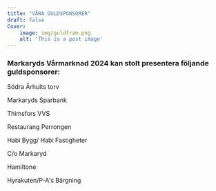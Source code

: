 ```yaml
---
title: "VÅRA GULDSPONSORER"
draft: false
Cover:
    image: img/guldfram.png
    alt: 'This is a post image' 
---
```



### Markaryds Vårmarknad 2024 kan stolt presentera följande guldsponsorer:



Södra Århults torv



Markaryds Sparbank



Thimsfors VVS



Restaurang Perrongen



Habi Bygg/ Habi Fastigheter



C/o Markaryd




Hamiltone




Hyrakuten/P-A's Bärgning



